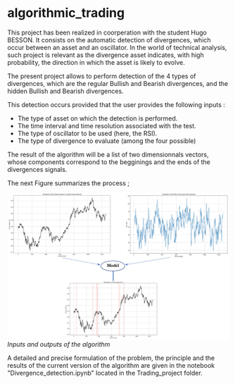 # algorithmic_trading

This project has been realized in coorperation with the student Hugo BESSON. It consists on the automatic detection of divergences, which occur between an asset and an oscillator. In the world of technical analysis, such project is relevant as the divergence asset indicates, with high probability, the direction in which the asset is likely to evolve. 

The present project allows to perform detection of the 4 types of divergences, which are the regular Bullish and Bearish divergences, and the hidden Bullish and Bearish divergences.

This detection occurs provided that the user provides the following inputs :

- The type of asset on which the detection is performed. 
- The time interval and time resolution associated with the test.
- The type of oscillator to be used (here, the RSI).
- The type of divergence to evaluate (among the four possible)

The result of the algorithm will be a list of two dimensionnals vectors, whose components correspond to the begginings and the ends of the divergences signals. 

The next Figure summarizes the process ;

![](Process.png)
*Inputs and outputs of the algorithm*

A detailed and precise formulation of the problem, the principle and the results of the current version of the algorithm are given in the notebook "Divergence_detection.ipynb" located in the Trading_project folder. 

